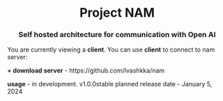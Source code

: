 <h1 align="center">Project NAM
<h3 align="center">Self hosted architecture for communication with Open AI</h3>
<p>You are currently viewing a <b>client</b>. You can use <b>client</b> to connect to nam server:
<p><b>+ download server</b>  -  https://github.com/Ivashkka/nam
<p><b>usage</b>  -  in development. v1.0.0stable planned release date - January 5, 2024
